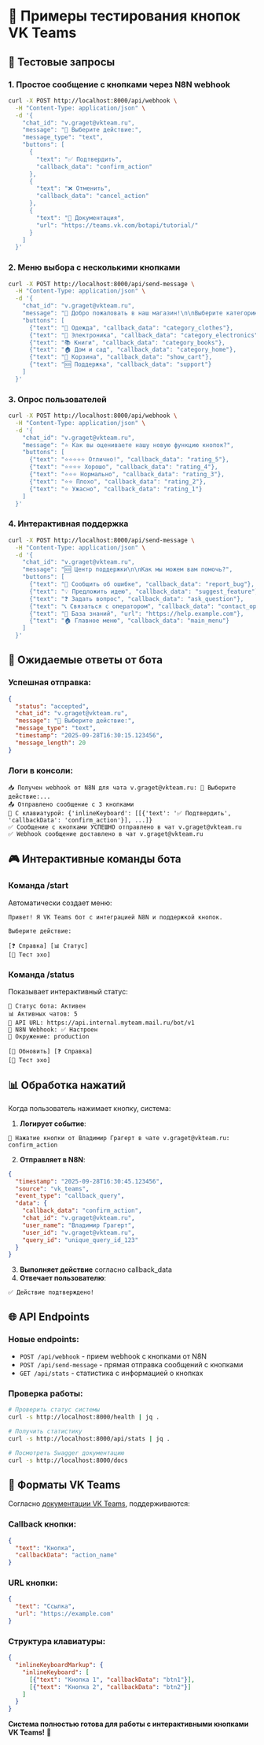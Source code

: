 # 🧪 Примеры тестирования кнопок VK Teams

## 📝 Тестовые запросы

### 1. Простое сообщение с кнопками через N8N webhook

```bash
curl -X POST http://localhost:8000/api/webhook \
  -H "Content-Type: application/json" \
  -d '{
    "chat_id": "v.graget@vkteam.ru",
    "message": "🎯 Выберите действие:",
    "message_type": "text",
    "buttons": [
      {
        "text": "✅ Подтвердить",
        "callback_data": "confirm_action"
      },
      {
        "text": "❌ Отменить",
        "callback_data": "cancel_action"
      },
      {
        "text": "📖 Документация",
        "url": "https://teams.vk.com/botapi/tutorial/"
      }
    ]
  }'
```

### 2. Меню выбора с несколькими кнопками

```bash
curl -X POST http://localhost:8000/api/send-message \
  -H "Content-Type: application/json" \
  -d '{
    "chat_id": "v.graget@vkteam.ru",
    "message": "🏪 Добро пожаловать в наш магазин!\n\nВыберите категорию товаров:",
    "buttons": [
      {"text": "👕 Одежда", "callback_data": "category_clothes"},
      {"text": "📱 Электроника", "callback_data": "category_electronics"},
      {"text": "📚 Книги", "callback_data": "category_books"},
      {"text": "🏠 Дом и сад", "callback_data": "category_home"},
      {"text": "🛒 Корзина", "callback_data": "show_cart"},
      {"text": "🆘 Поддержка", "callback_data": "support"}
    ]
  }'
```

### 3. Опрос пользователей

```bash
curl -X POST http://localhost:8000/api/webhook \
  -H "Content-Type: application/json" \
  -d '{
    "chat_id": "v.graget@vkteam.ru",
    "message": "⭐ Как вы оцениваете нашу новую функцию кнопок?",
    "buttons": [
      {"text": "⭐⭐⭐⭐⭐ Отлично!", "callback_data": "rating_5"},
      {"text": "⭐⭐⭐⭐ Хорошо", "callback_data": "rating_4"},
      {"text": "⭐⭐⭐ Нормально", "callback_data": "rating_3"},
      {"text": "⭐⭐ Плохо", "callback_data": "rating_2"},
      {"text": "⭐ Ужасно", "callback_data": "rating_1"}
    ]
  }'
```

### 4. Интерактивная поддержка

```bash
curl -X POST http://localhost:8000/api/send-message \
  -H "Content-Type: application/json" \
  -d '{
    "chat_id": "v.graget@vkteam.ru",
    "message": "🆘 Центр поддержки\n\nКак мы можем вам помочь?",
    "buttons": [
      {"text": "🐛 Сообщить об ошибке", "callback_data": "report_bug"},
      {"text": "💡 Предложить идею", "callback_data": "suggest_feature"},
      {"text": "❓ Задать вопрос", "callback_data": "ask_question"},
      {"text": "📞 Связаться с оператором", "callback_data": "contact_operator"},
      {"text": "📖 База знаний", "url": "https://help.example.com"},
      {"text": "🏠 Главное меню", "callback_data": "main_menu"}
    ]
  }'
```

## 🔄 Ожидаемые ответы от бота

### Успешная отправка:
```json
{
  "status": "accepted",
  "chat_id": "v.graget@vkteam.ru",
  "message": "🎯 Выберите действие:",
  "message_type": "text",
  "timestamp": "2025-09-28T16:30:15.123456",
  "message_length": 20
}
```

### Логи в консоли:
```
📥 Получен webhook от N8N для чата v.graget@vkteam.ru: 🎯 Выберите действие:...
📤 Отправлено сообщение с 3 кнопками
🔘 С клавиатурой: {'inlineKeyboard': [[{'text': '✅ Подтвердить', 'callbackData': 'confirm_action'}], ...]}
✅ Сообщение с кнопками УСПЕШНО отправлено в чат v.graget@vkteam.ru
✅ Webhook сообщение доставлено в чат v.graget@vkteam.ru
```

## 🎮 Интерактивные команды бота

### Команда /start
Автоматически создает меню:
```
Привет! Я VK Teams бот с интеграцией N8N и поддержкой кнопок.

Выберите действие:

[❓ Справка] [📊 Статус]
[🧪 Тест эхо]
```

### Команда /status  
Показывает интерактивный статус:
```
🤖 Статус бота: Активен
📊 Активных чатов: 5
🔗 API URL: https://api.internal.myteam.mail.ru/bot/v1
📡 N8N Webhook: ✅ Настроен
🎯 Окружение: production

[🔄 Обновить] [❓ Справка]
[🧪 Тест эхо]
```

## 📊 Обработка нажатий

Когда пользователь нажимает кнопку, система:

1. **Логирует событие**:
```
🔘 Нажатие кнопки от Владимир Грагерт в чате v.graget@vkteam.ru: confirm_action
```

2. **Отправляет в N8N**:
```json
{
  "timestamp": "2025-09-28T16:30:45.123456",
  "source": "vk_teams", 
  "event_type": "callback_query",
  "data": {
    "callback_data": "confirm_action",
    "chat_id": "v.graget@vkteam.ru",
    "user_name": "Владимир Грагерт",
    "user_id": "v.graget@vkteam.ru",
    "query_id": "unique_query_id_123"
  }
}
```

3. **Выполняет действие** согласно callback_data
4. **Отвечает пользователю**:
```
✅ Действие подтверждено!
```

## 🌐 API Endpoints

### Новые endpoints:
- `POST /api/webhook` - прием webhook с кнопками от N8N
- `POST /api/send-message` - прямая отправка сообщений с кнопками  
- `GET /api/stats` - статистика с информацией о кнопках

### Проверка работы:
```bash
# Проверить статус системы
curl -s http://localhost:8000/health | jq .

# Получить статистику
curl -s http://localhost:8000/api/stats | jq .

# Посмотреть Swagger документацию
curl -s http://localhost:8000/docs
```

## 🎨 Форматы VK Teams

Согласно [документации VK Teams](https://teams.vk.com/botapi/tutorial/), поддерживаются:

### Callback кнопки:
```json
{
  "text": "Кнопка",
  "callbackData": "action_name"
}
```

### URL кнопки:
```json
{
  "text": "Ссылка", 
  "url": "https://example.com"
}
```

### Структура клавиатуры:
```json
{
  "inlineKeyboardMarkup": {
    "inlineKeyboard": [
      [{"text": "Кнопка 1", "callbackData": "btn1"}],
      [{"text": "Кнопка 2", "callbackData": "btn2"}]
    ]
  }
}
```

**Система полностью готова для работы с интерактивными кнопками VK Teams!** 🎉
